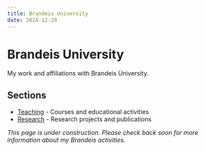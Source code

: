 ```yaml
---
title: Brandeis University
date: 2024-12-28
---
```


# Brandeis University

My work and affiliations with Brandeis University.

## Sections

- [Teaching](/brandeis/teaching/) - Courses and educational activities
- [Research](/brandeis/research/) - Research projects and publications

*This page is under construction. Please check back soon for more information about my Brandeis activities.*